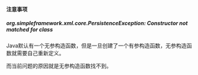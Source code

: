 #### 注意事项

##### org.simpleframework.xml.core.PersistenceException: Constructor not matched for class

Java默认有一个无参构造函数，但是一旦创建了一个有参构造函数，无参构造函数就需要自己重新定义。

而当前问题的原因就是无参构造函数找不到。